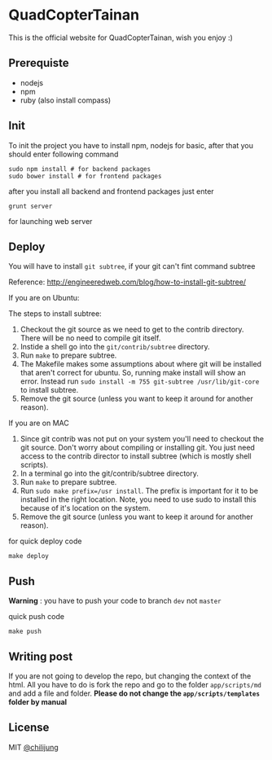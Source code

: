 # QuadCopterTainan

This is the official website for QuadCopterTainan, wish you enjoy :)

## Prerequiste

- nodejs
- npm
- ruby (also install compass)

## Init

To init the project you have to install npm, nodejs for basic, after that you should enter following command

```
sudo npm install # for backend packages
sudo bower install # for frontend packages
```

after you install all backend and frontend packages just enter 

```
grunt server
```

for launching web server

## Deploy

You will have to install `git subtree`, if your git can't fint command subtree

Reference: http://engineeredweb.com/blog/how-to-install-git-subtree/

If you are on Ubuntu:

The steps to install subtree:

1. Checkout the git source as we need to get to the contrib directory. There will be no need to compile git itself.
2. Instide a shell go into the `git/contrib/subtree` directory.
3. Run `make` to prepare subtree.
4. The Makefile makes some assumptions about where git will be installed that aren't correct for ubuntu. So, running make install will show an error. Instead run `sudo install -m 755 git-subtree /usr/lib/git-core` to install subtree.
5. Remove the git source (unless you want to keep it around for another reason).

If you are on MAC

1. Since git contrib was not put on your system you'll need to checkout the git source. Don't worry about compiling or installing git. You just need access to the contrib director to install subtree (which is mostly shell scripts).
2. In a terminal go into the git/contrib/subtree directory.
3. Run `make` to prepare subtree.
4. Run `sudo make prefix=/usr install`. The prefix is important for it to be installed in the right location. Note, you need to use sudo to install this because of it's location on the system.
5. Remove the git source (unless you want to keep it around for another reason).

for quick deploy code

```
make deploy
```

## Push

**Warning** : you have to push your code to branch `dev` not `master`

quick push code

```
make push
```

## Writing post

If you are not going to develop the repo, but changing the context of the html. All you have to do is fork the repo and  go to the folder `app/scripts/md` and add a file and folder. **Please do not change the `app/scripts/templates` folder by manual** 

## License

MIT [@chilijung](http://github.com/chilijung)
